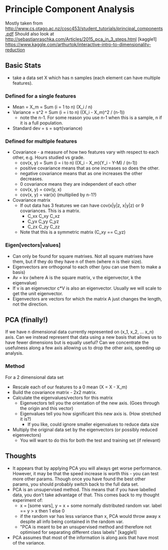 # Principle Component Analysis

Mostly taken from http://www.cs.otago.ac.nz/cosc453/student_tutorials/principal_components.pdf
Should also look at http://sebastianraschka.com/Articles/2015_pca_in_3_steps.html
[kaggle1] https://www.kaggle.com/arthurtok/interactive-intro-to-dimensionality-reduction


## Basic Stats
* take a data set X which has n samples (each element can have multiple features).

### Defined for a single features
* Mean = X_m = Sum (i = 1 to n) (X_i / n)
* Variance = s^2 = Sum (i = i to n) ((X_i - X_m)^2 / (n-1))
    * note the n-1. For some reason you use n-1 when this is a sample, n if it is a full population.
* Standard dev = s = sqrt(variance)

### Defined for multiple features
* Covariance - a measure of how two features vary with respect to each other, e.g. Hours studied vs grade.
    * cov(x, y) = Sum (i = i to n) ((X_i - X_m)(Y_i - Y-M) / (n-1))
    * positive covariance means that as one increases so does the other.
    * negative covariance means that as one increases the other decreases.
    * 0 covariance means they are independent of each other
    * cov(x, y) = cov(y, x)
    * cov(x, y) = var(x) (multiplied by n-1?)
* Covariance matrix
    * If out data has 3 features we can have cov(x|y|z, x|y|z) or 9 covariances. This is a matrix.
        * C_xx C_xy C_xz
        * C_yx C_yy C_yz
        * C_zx C_zy C_zz
    * Note that this is a symmetric matrix (C_xy == C_yz)


### Eigen[vectors|values]
* Can only be found for square matrixes. Not all square matrixes have them, but if they do they have n of them (where n is their size).
* Eigenvectors are orthogonal to each other (you can use them to make a basis)
* Av = kv (where A is the square matrix, v the eigenvector, k the eigenvalue)
* If v is an eigenvector c*V is also an eigenvector. Usually we will scale to get the unit eigenvector.
* Eigenvectors are vectors for which the matrix A just changes the length, not the direction.


## PCA (finally!)

If we have n dimensional data currently represented on (x_1, x_2, ... x_n) axis. Can we instead represent that data using a new basis that allows us to have fewer dimensions but is equally useful? Can we concentrate the usefulness along a few axis allowing us to drop the other axis, speeding up analysis.

### Method
For a 2 dimensional data set
* Rescale each of our features to a 0 mean (X = X - X_m)
* Build the covariance matrix - 2x2 matrix.
* Calculate the eigenvalues/vectors for this matrix
    * Eigenvectors tell you the orientation of the new axis. (Goes through the origin and this vector)
    * Eigenvalues tell you how significant this new axis is. (How stretched it is?)
        * If you like, could ignore smaller eigenvalues to reduce data size
* Multiply the original data set by the eigenvectors (or possibly reduced eigenvectors)
    * You will want to do this for both the test and training set (if relevant)

## Thoughts
* It appears that by applying PCA you will always get worse performance. However, it may be that the speed increase is worth this - you can test more other params. Though once you have found the best other params, you should probably switch back to the full data set.
* PCA is an unsupervised method. This means that if you have labelled data, you don't take advantage of that. This comes back to my thought experiment of:
    * x = [some vars], y = x + some normally distributed random var. label == y > x then 1 else 0
    * if the random var has less variance than x, PCA would throw away x despite all info being contained in the random var.
    * "PCA is meant to be an unsupervised method and therefore not optimised for separating different class labels" [kaggle1]
* PCA assumes that most of the information is along axis that have most of the variance.
